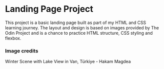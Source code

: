 # Landing Page Project
This project is a basic landing page built as part of my HTML and CSS learning journey. The layout and design is based on images provided by The Odin Project and is a chance to practice HTML structure, CSS styling and flexbox.

### Image credits
Winter Scene with Lake View in Van, Türkiye - Hakam Magdea